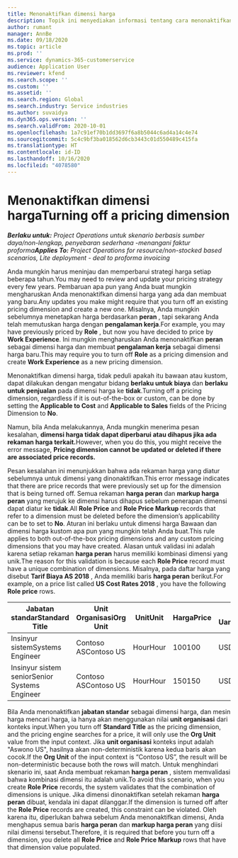 ```yaml
---
title: Menonaktifkan dimensi harga
description: Topik ini menyediakan informasi tentang cara menonaktifkan dimensi harga.
author: rumant
manager: AnnBe
ms.date: 09/18/2020
ms.topic: article
ms.prod: ''
ms.service: dynamics-365-customerservice
audience: Application User
ms.reviewer: kfend
ms.search.scope: ''
ms.custom: ''
ms.assetid: ''
ms.search.region: Global
ms.search.industry: Service industries
ms.author: suvaidya
ms.dyn365.ops.version: ''
ms.search.validFrom: 2020-10-01
ms.openlocfilehash: 1a7c91ef70b1dd3697f6a8b5044c6ad4a14c4e74
ms.sourcegitcommit: 5c4c9bf3ba018562d6cb3443c01d550489c415fa
ms.translationtype: HT
ms.contentlocale: id-ID
ms.lasthandoff: 10/16/2020
ms.locfileid: "4078580"
---
```

# <a name="turning-off-a-pricing-dimension"></a><span data-ttu-id="c5a01-103">Menonaktifkan dimensi harga</span><span class="sxs-lookup"><span data-stu-id="c5a01-103">Turning off a pricing dimension</span></span>

<span data-ttu-id="c5a01-104">_**Berlaku untuk:** Project Operations untuk skenario berbasis sumber daya/non-lengkap, penyebaran sederhana -menangani faktur proforma_</span><span class="sxs-lookup"><span data-stu-id="c5a01-104">_**Applies To:** Project Operations for resource/non-stocked based scenarios, Lite deployment - deal to proforma invoicing_</span></span>

<span data-ttu-id="c5a01-105">Anda mungkin harus meninjau dan memperbarui strategi harga setiap beberapa tahun.</span><span class="sxs-lookup"><span data-stu-id="c5a01-105">You may need to review and update your pricing strategy every few years.</span></span> <span data-ttu-id="c5a01-106">Pembaruan apa pun yang Anda buat mungkin mengharuskan Anda menonaktifkan dimensi harga yang ada dan membuat yang baru.</span><span class="sxs-lookup"><span data-stu-id="c5a01-106">Any updates you make might require that you turn off an existing pricing dimension and create a new one.</span></span> <span data-ttu-id="c5a01-107">Misalnya, Anda mungkin sebelumnya menetapkan harga berdasarkan **peran** , tapi sekarang Anda telah memutuskan harga dengan **pengalaman kerja**.</span><span class="sxs-lookup"><span data-stu-id="c5a01-107">For example, you may have previously priced by **Role** , but now you have decided to price by **Work Experience**.</span></span> <span data-ttu-id="c5a01-108">Ini mungkin mengharuskan Anda menonaktifkan **peran** sebagai dimensi harga dan membuat **pengalaman kerja** sebagai dimensi harga baru.</span><span class="sxs-lookup"><span data-stu-id="c5a01-108">This may require you to turn off **Role** as a pricing dimension and create **Work Experience** as a new pricing dimension.</span></span> 

<span data-ttu-id="c5a01-109">Menonaktifkan dimensi harga, tidak peduli apakah itu bawaan atau kustom, dapat dilakukan dengan mengatur bidang **berlaku untuk biaya** dan **berlaku untuk penjualan** pada dimensi harga ke **tidak**.</span><span class="sxs-lookup"><span data-stu-id="c5a01-109">Turning off a pricing dimension, regardless if it is out-of-the-box or custom, can be done by setting the **Applicable to Cost** and **Applicable to Sales** fields of the Pricing Dimension to **No**.</span></span>

<span data-ttu-id="c5a01-110">Namun, bila Anda melakukannya, Anda mungkin menerima pesan kesalahan, **dimensi harga tidak dapat diperbarui atau dihapus jika ada rekaman harga terkait.**</span><span class="sxs-lookup"><span data-stu-id="c5a01-110">However, when you do this, you might receive the error message, **Pricing dimension cannot be updated or deleted if there are associated price records.**</span></span>

<span data-ttu-id="c5a01-111">Pesan kesalahan ini menunjukkan bahwa ada rekaman harga yang diatur sebelumnya untuk dimensi yang dinonaktifkan.</span><span class="sxs-lookup"><span data-stu-id="c5a01-111">This error message indicates that there are price records that were previously set up for the dimension that is being turned off.</span></span> <span data-ttu-id="c5a01-112">Semua rekaman **harga peran** dan **markup harga peran** yang merujuk ke dimensi harus dihapus sebelum penerapan dimensi dapat diatur ke **tidak**.</span><span class="sxs-lookup"><span data-stu-id="c5a01-112">All **Role Price** and **Role Price Markup** records that refer to a dimension must be deleted before the dimension’s applicability can be to set to **No**.</span></span> <span data-ttu-id="c5a01-113">Aturan ini berlaku untuk dimensi harga Bawaan dan dimensi harga kustom apa pun yang mungkin telah Anda buat.</span><span class="sxs-lookup"><span data-stu-id="c5a01-113">This rule applies to both out-of-the-box pricing dimensions and any custom pricing dimensions that you may have created.</span></span> <span data-ttu-id="c5a01-114">Alasan untuk validasi ini adalah karena setiap rekaman **harga peran** harus memiliki kombinasi dimensi yang unik.</span><span class="sxs-lookup"><span data-stu-id="c5a01-114">The reason for this validation is because each **Role Price** record must have a unique combination of dimensions.</span></span> <span data-ttu-id="c5a01-115">Misalnya, pada daftar harga yang disebut **Tarif Biaya AS 2018** , Anda memiliki baris **harga peran** berikut.</span><span class="sxs-lookup"><span data-stu-id="c5a01-115">For example, on a price list called **US Cost Rates 2018** , you have the following **Role price** rows.</span></span> 

| <span data-ttu-id="c5a01-116">Jabatan standar</span><span class="sxs-lookup"><span data-stu-id="c5a01-116">Standard Title</span></span>         | <span data-ttu-id="c5a01-117">Unit Organisasi</span><span class="sxs-lookup"><span data-stu-id="c5a01-117">Org Unit</span></span>    |<span data-ttu-id="c5a01-118">Unit</span><span class="sxs-lookup"><span data-stu-id="c5a01-118">Unit</span></span>   |<span data-ttu-id="c5a01-119">Harga</span><span class="sxs-lookup"><span data-stu-id="c5a01-119">Price</span></span>  |<span data-ttu-id="c5a01-120">Mata Uang</span><span class="sxs-lookup"><span data-stu-id="c5a01-120">Currency</span></span>  |
| -----------------------|-------------|-------|-------|----------|
| <span data-ttu-id="c5a01-121">Insinyur sistem</span><span class="sxs-lookup"><span data-stu-id="c5a01-121">Systems Engineer</span></span>|<span data-ttu-id="c5a01-122">Contoso AS</span><span class="sxs-lookup"><span data-stu-id="c5a01-122">Contoso US</span></span>|<span data-ttu-id="c5a01-123">Hour</span><span class="sxs-lookup"><span data-stu-id="c5a01-123">Hour</span></span>| <span data-ttu-id="c5a01-124">100</span><span class="sxs-lookup"><span data-stu-id="c5a01-124">100</span></span>|<span data-ttu-id="c5a01-125">USD</span><span class="sxs-lookup"><span data-stu-id="c5a01-125">USD</span></span>|
| <span data-ttu-id="c5a01-126">Insinyur sistem senior</span><span class="sxs-lookup"><span data-stu-id="c5a01-126">Senior Systems Engineer</span></span>|<span data-ttu-id="c5a01-127">Contoso AS</span><span class="sxs-lookup"><span data-stu-id="c5a01-127">Contoso US</span></span>|<span data-ttu-id="c5a01-128">Hour</span><span class="sxs-lookup"><span data-stu-id="c5a01-128">Hour</span></span>| <span data-ttu-id="c5a01-129">150</span><span class="sxs-lookup"><span data-stu-id="c5a01-129">150</span></span>| <span data-ttu-id="c5a01-130">USD</span><span class="sxs-lookup"><span data-stu-id="c5a01-130">USD</span></span>|


<span data-ttu-id="c5a01-131">Bila Anda menonaktifkan **jabatan standar** sebagai dimensi harga, dan mesin harga mencari harga, ia hanya akan menggunakan nilai **unit organisasi** dari konteks input.</span><span class="sxs-lookup"><span data-stu-id="c5a01-131">When you turn off **Standard Title** as the pricing dimension, and the pricing engine searches for a price, it will only use the **Org Unit** value from the input context.</span></span> <span data-ttu-id="c5a01-132">Jika **unit organisasi** konteks input adalah "Aswono US", hasilnya akan non-deterministik karena kedua baris akan cocok.</span><span class="sxs-lookup"><span data-stu-id="c5a01-132">If the **Org Unit** of the input context is “Contoso US”, the result will be non-deterministic because both the rows will match.</span></span> <span data-ttu-id="c5a01-133">Untuk menghindari skenario ini, saat Anda membuat rekaman **harga peran** , sistem memvalidasi bahwa kombinasi dimensi itu adalah unik.</span><span class="sxs-lookup"><span data-stu-id="c5a01-133">To avoid this scenario, when you create **Role Price** records, the system validates that the combination of dimensions is unique.</span></span> <span data-ttu-id="c5a01-134">Jika dimensi dinonaktifkan setelah rekaman **harga peran** dibuat, kendala ini dapat dilanggar.</span><span class="sxs-lookup"><span data-stu-id="c5a01-134">If the dimension is turned off after the **Role Price** records are created, this constraint can be violated.</span></span> <span data-ttu-id="c5a01-135">Oleh karena itu, diperlukan bahwa sebelum Anda menonaktifkan dimensi, Anda menghapus semua baris **harga peran** dan **markup harga peran** yang diisi nilai dimensi tersebut.</span><span class="sxs-lookup"><span data-stu-id="c5a01-135">Therefore, it is required that before you turn off a dimension, you delete all **Role Price** and **Role Price Markup** rows that have that dimension value populated.</span></span>
